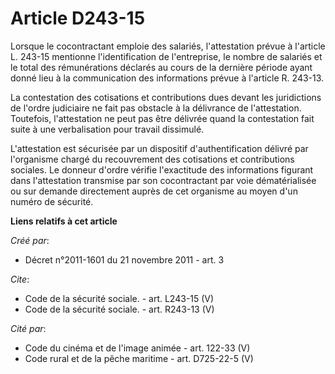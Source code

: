 # Article D243-15

Lorsque le cocontractant emploie des salariés, l'attestation prévue à l'article L. 243-15 mentionne l'identification de
l'entreprise, le nombre de salariés et le total des rémunérations déclarés au cours de la dernière période ayant donné lieu à
la communication des informations prévue à l'article R. 243-13. 

La contestation des cotisations et contributions dues devant les juridictions de l'ordre judiciaire ne fait pas obstacle à la
délivrance de l'attestation. Toutefois, l'attestation ne peut pas être délivrée quand la contestation fait suite à une
verbalisation pour travail dissimulé. 

L'attestation est sécurisée par un dispositif d'authentification délivré par l'organisme chargé du recouvrement des
cotisations et contributions sociales. Le donneur d'ordre vérifie l'exactitude des informations figurant dans l'attestation
transmise par son cocontractant par voie dématérialisée ou sur demande directement auprès de cet organisme au moyen d'un
numéro de sécurité.

**Liens relatifs à cet article**

_Créé par_:

  - Décret n°2011-1601 du 21 novembre 2011 - art. 3

_Cite_:

  - Code de la sécurité sociale. - art. L243-15 (V)
  - Code de la sécurité sociale. - art. R243-13 (V)

_Cité par_:

  - Code du cinéma et de l'image animée - art. 122-33 (V)
  - Code rural et de la pêche maritime - art. D725-22-5 (V)
